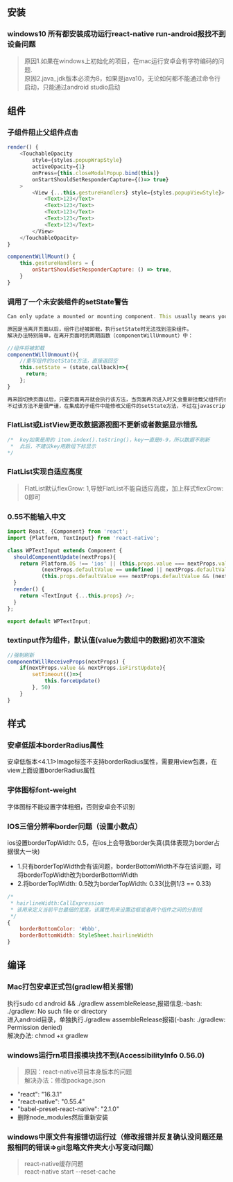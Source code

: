 ## 安装
### windows10 所有都安装成功运行react-native run-android报找不到设备问题
> 原因1.如果在windows上初始化的项目，在mac运行安卓会有字符编码的问题.  
> 原因2.java_jdk版本必须为8，如果是java10，无论如何都不能通过命令行启动，只能通过android studio启动  



## 组件
### 子组件阻止父组件点击
```javascript
render() {
    <TouchableOpacity
        style={styles.popupWrapStyle}
        activeOpacity={1}
        onPress={this.closeModalPopup.bind(this)}
        onStartShouldSetResponderCapture={()=> true}
    >
        <View {...this.gestureHandlers} style={styles.popupViewStyle}>
            <Text>123</Text>
            <Text>123</Text>
            <Text>123</Text>
            <Text>123</Text>
            <Text>123</Text>
        </View>
    </TouchableOpacity>
}

componentWillMount() {
    this.gestureHandlers = {
        onStartShouldSetResponderCapture: () => true,
    }
}
```
### 调用了一个未安装组件的setState警告
```javascript
Can only update a mounted or mounting component. This usually means you called setState, replaceState, or forceUpdate on an unmounted component.

原因是当离开页面以后，组件已经被卸载，执行setState时无法找到渲染组件。
解决办法特别简单，在离开页面时的周期函数（componentWillUnmount）中：

//组件将被卸载  
componentWillUnmount(){ 
    //重写组件的setState方法，直接返回空
    this.setState = (state,callback)=>{
      return;
    };  
}

再来回切换页面以后，只要页面离开就会执行该方法，当页面再次进入时又会重新挂载父组件的setState方法，从而不影响页面的渲染。
不过该方法不是很严谨，在集成的子组件中能修改父组件的setState方法，不过在javascript的语法中很适用，建议只在出现上述bug的页面中使用。
```

### FlatList或ListView更改数据源视图不更新或者数据显示错乱
```javascript
/*  key如果是用的 item.index().toString()，key一直是0-9，所以数据不刷新
 *  此后，不建议key用数组下标显示
*/
```

### FlatList实现自适应高度
> FlatList默认flexGrow: 1,导致FlatList不能自适应高度，加上样式flexGrow: 0即可

### 0.55不能输入中文
```javascript
import React, {Component} from 'react';
import {Platform, TextInput} from 'react-native';

class WPTextInput extends Component {
  shouldComponentUpdate(nextProps){
    return Platform.OS !== 'ios' || (this.props.value === nextProps.value &&  
           (nextProps.defaultValue == undefined || nextProps.defaultValue == '' )) || 
           (this.props.defaultValue === nextProps.defaultValue && (nextProps.value == undefined || nextProps.value == '' ));
  }
  render() {
    return <TextInput {...this.props} />;
  }
};

export default WPTextInput;
```

### textinput作为组件，默认值(value为数组中的数据)初次不渲染
```javascript
//强制刷新
componentWillReceiveProps(nextProps) {
    if(nextProps.value && nextProps.isFirstUpdate){
        setTimeout(()=>{
            this.forceUpdate()
        }, 50)
    }
}
```

## 样式

### 安卓低版本borderRadius属性
安卓低版本<4.1.1>Image标签不支持borderRadius属性，需要用view包裹，在view上面设置borderRadius属性

### 字体图标font-weight
字体图标不能设置字体粗细，否则安卓会不识别

### IOS三倍分辨率border问题（设置小数点）
ios设置borderTopWidth: 0.5，在ios上会导致border失真(具体表现为border占据很大一块)
* 1.只有borderTopWidth会有该问题，borderBottomWidth不存在该问题，可将borderTopWidth改为borderBottomWidth
* 2.将borderTopWidth: 0.5改为borderTopWidth: 0.33(比例1/3 == 0.33)
```javascript
/*
 * hairlineWidth:CallExpression
 * 该用来定义当前平台最细的宽度。该属性用来设置边框或者两个组件之间的分割线
 */
{
    borderBottomColor: '#bbb',
    borderBottomWidth: StyleSheet.hairlineWidth
}

```

## 编译

### Mac打包安卓正式包(gradlew相关报错)
执行sudo cd android && ./gradlew assembleRelease,报错信息:-bash: ./gradlew: No such file or directory  
进入android目录，单独执行./gradlew assembleRelease报错(-bash: ./gradlew: Permission denied)  
解决办法: chmod +x gradlew  

### windows运行rn项目报模块找不到(AccessibilityInfo 0.56.0)
> 原因：react-native项目本身版本的问题  
> 解决办法：修改package.json
* "react": "16.3.1"
* "react-native": "0.55.4"
* "babel-preset-react-native": "2.1.0"
* 删除node_modules然后重新安装

### windows中原文件有报错切运行过（修改报错并反复确认没问题还是报相同的错误=>git忽略文件夹大小写变动问题）
> react-native缓存问题  
> react-native start --reset-cache  










